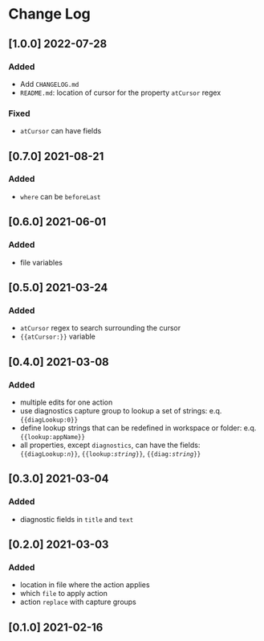 # Change Log

## [1.0.0] 2022-07-28
### Added
- Add `CHANGELOG.md`
- `README.md`: location of cursor for the property `atCursor` regex
### Fixed
- `atCursor` can have fields

## [0.7.0] 2021-08-21
### Added
- `where` can be `beforeLast`

## [0.6.0] 2021-06-01
### Added
- file variables

## [0.5.0] 2021-03-24
### Added
- `atCursor` regex to search surrounding the cursor
- `{{atCursor:}}` variable

## [0.4.0] 2021-03-08
### Added
- multiple edits for one action
- use diagnostics capture group to lookup a set of strings: e.q. `{{diagLookup:0}}`
- define lookup strings that can be redefined in workspace or folder: e.q. `{{lookup:appName}}`
- all properties, except `diagnostics`, can have the fields: <code>{{diagLookup:<em>n</em>}}</code>, <code>{{lookup:<em>string</em>}}</code>, <code>{{diag:<em>string</em>}}</code>

## [0.3.0] 2021-03-04
### Added
- diagnostic fields in `title` and `text`

## [0.2.0] 2021-03-03
### Added
- location in file where the action applies
- which `file` to apply action
- action `replace` with capture groups

## [0.1.0] 2021-02-16
